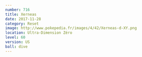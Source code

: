 ```yaml
---
number: 716
title: Xerneas
date: 2017-11-28
category: Reset
image: http://www.pokepedia.fr/images/4/42/Xerneas-d-XY.png
location: Ultra-Dimension Zéro
level: 60
version: US
ball: dive
---
```

